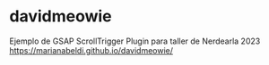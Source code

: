 # davidmeowie
Ejemplo de GSAP ScrollTrigger Plugin para taller de Nerdearla 2023
https://marianabeldi.github.io/davidmeowie/
